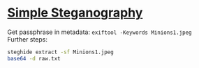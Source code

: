 # [Simple Steganography](https://ctflearn.com/challenge/894)

Get passphrase in metadata: `exiftool -Keywords Minions1.jpeg` \
Further steps:

```bash
steghide extract -sf Minions1.jpeg
base64 -d raw.txt
```
